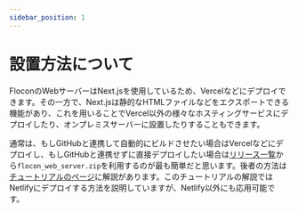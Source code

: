 ```yaml
---
sidebar_position: 1
---
```


# 設置方法について

FloconのWebサーバーはNext.jsを使用しているため、Vercelなどにデプロイできます。その一方で、Next.jsは静的なHTMLファイルなどをエクスポートできる機能があり、これを用いることでVercel以外の様々なホスティングサービスにデプロイしたり、オンプレミスサーバーに設置したりすることもできます。

通常は、もしGitHubと連携して自動的にビルドさせたい場合はVercelなどにデプロイし、もしGitHubと連携せずに直接デプロイしたい場合は[リリース一覧](https://github.com/flocon-trpg/servers/releases)から`flocon_web_server.zip`を利用するのが最も簡単だと思います。後者の方法は[チュートリアルのページ](/docs/server/tutorial/web_server)に解説があります。このチュートリアルの解説ではNetlifyにデプロイする方法を説明していますが、Netlify以外にも応用可能です。
